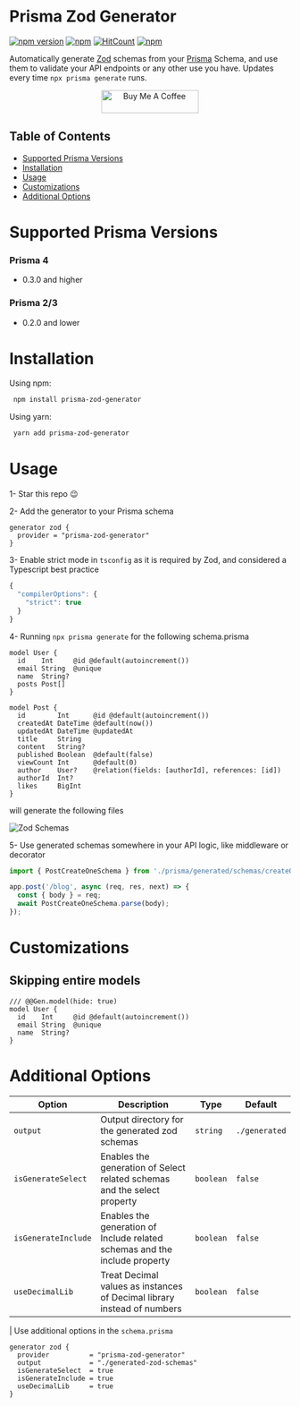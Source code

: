 # Prisma Zod Generator

[![npm version](https://badge.fury.io/js/prisma-zod-generator.svg)](https://badge.fury.io/js/prisma-zod-generator)
[![npm](https://img.shields.io/npm/dt/prisma-zod-generator.svg)](https://www.npmjs.com/package/prisma-zod-generator)
[![HitCount](https://hits.dwyl.com/omar-dulaimi/prisma-zod-generator.svg?style=flat)](http://hits.dwyl.com/omar-dulaimi/prisma-zod-generator)
[![npm](https://img.shields.io/npm/l/prisma-zod-generator.svg)](LICENSE)

Automatically generate [Zod](https://github.com/colinhacks/zod) schemas from your [Prisma](https://github.com/prisma/prisma) Schema, and use them to validate your API endpoints or any other use you have. Updates every time `npx prisma generate` runs.

<p align="center">
  <a href="https://www.buymeacoffee.com/omardulaimi">
    <img src="https://cdn.buymeacoffee.com/buttons/default-black.png" alt="Buy Me A Coffee" height="41" width="174">
  </a>
</p>

## Table of Contents

- [Supported Prisma Versions](#supported-prisma-versions)
- [Installation](#installation)
- [Usage](#usage)
- [Customizations](#customizations)
- [Additional Options](#additional-options)

# Supported Prisma Versions

### Prisma 4

- 0.3.0 and higher

### Prisma 2/3

- 0.2.0 and lower

# Installation

Using npm:

```bash
 npm install prisma-zod-generator
```

Using yarn:

```bash
 yarn add prisma-zod-generator
```

# Usage

1- Star this repo 😉

2- Add the generator to your Prisma schema

```prisma
generator zod {
  provider = "prisma-zod-generator"
}
```

3- Enable strict mode in `tsconfig` as it is required by Zod, and considered a Typescript best practice

```ts
{
  "compilerOptions": {
    "strict": true
  }
}

```

4- Running `npx prisma generate` for the following schema.prisma

```prisma
model User {
  id    Int     @id @default(autoincrement())
  email String  @unique
  name  String?
  posts Post[]
}

model Post {
  id        Int      @id @default(autoincrement())
  createdAt DateTime @default(now())
  updatedAt DateTime @updatedAt
  title     String
  content   String?
  published Boolean  @default(false)
  viewCount Int      @default(0)
  author    User?    @relation(fields: [authorId], references: [id])
  authorId  Int?
  likes     BigInt
}
```

will generate the following files

![Zod Schemas](https://raw.githubusercontent.com/omar-dulaimi/prisma-zod-generator/master/zodSchemas.png)

5- Use generated schemas somewhere in your API logic, like middleware or decorator

```ts
import { PostCreateOneSchema } from './prisma/generated/schemas/createOnePost.schema';

app.post('/blog', async (req, res, next) => {
  const { body } = req;
  await PostCreateOneSchema.parse(body);
});
```

# Customizations

## Skipping entire models

```prisma
/// @@Gen.model(hide: true)
model User {
  id    Int     @id @default(autoincrement())
  email String  @unique
  name  String?
}
```

# Additional Options

| Option              | Description                                                                | Type      | Default       |
| ------------------- | -------------------------------------------------------------------------- | --------- | ------------- |
| `output`            | Output directory for the generated zod schemas                             | `string`  | `./generated` |
| `isGenerateSelect`  | Enables the generation of Select related schemas and the select property   | `boolean` | `false`       |
| `isGenerateInclude` | Enables the generation of Include related schemas and the include property | `boolean` | `false`       |
| `useDecimalLib`     | Treat Decimal values as instances of Decimal library instead of numbers    | `boolean` | `false`       |

|
Use additional options in the `schema.prisma`

```prisma
generator zod {
  provider          = "prisma-zod-generator"
  output            = "./generated-zod-schemas"
  isGenerateSelect  = true
  isGenerateInclude = true
  useDecimalLib     = true
}
```
